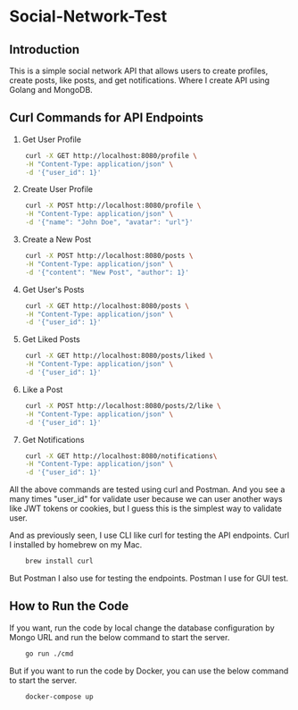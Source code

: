 #  Social-Network-Test

## Introduction

This is a simple social network API that allows users to create profiles, create posts, like posts, and get notifications.
Where I create API using Golang and MongoDB.

## Curl Commands for API Endpoints

1. Get User Profile
```bash
    curl -X GET http://localhost:8080/profile \
    -H "Content-Type: application/json" \
    -d '{"user_id": 1}'
```   

2. Create User Profile
```bash
    curl -X POST http://localhost:8080/profile \
    -H "Content-Type: application/json" \
    -d '{"name": "John Doe", "avatar": "url"}'
```
 
3. Create a New Post
```bash
    curl -X POST http://localhost:8080/posts \
    -H "Content-Type: application/json" \
    -d '{"content": "New Post", "author": 1}'
``` 

4. Get User's Posts
```bash
    curl -X GET http://localhost:8080/posts \
    -H "Content-Type: application/json" \
    -d '{"user_id": 1}'
```

5. Get Liked Posts
```bash
    curl -X GET http://localhost:8080/posts/liked \
    -H "Content-Type: application/json" \
    -d '{"user_id": 1}'
```

6. Like a Post
```bash
    curl -X POST http://localhost:8080/posts/2/like \
    -H "Content-Type: application/json" \
    -d '{"user_id": 1}'
```

7. Get Notifications
```bash
    curl -X GET http://localhost:8080/notifications\
    -H "Content-Type: application/json" \
    -d '{"user_id": 1}'
```

All the above commands are tested using curl and Postman. 
And you see a many times "user_id" for validate user because we can user another ways like JWT 
tokens or cookies, but I guess this is the simplest way to validate user. 

And as previously seen, I use CLI like curl for testing the API endpoints.
Curl I installed by homebrew on my Mac. 

```bash
    brew install curl
```
But Postman I also use for testing the endpoints.
Postman I use for GUI test. 

## How to Run the Code

If you want, run the code by local change the database configuration by Mongo URL 
and run the below command to start the server. 
```bash
    go run ./cmd
```

But if you want to run the code by Docker, you can use the below command to start the server.
```bash
    docker-compose up
```